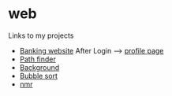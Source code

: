 # web

Links to my projects

<ul>
    <li><a href="https://keval9shah.000webhostapp.com">Banking website</a> After Login --> <a href="https://keval9shah.000webhostapp.com/details.php">profile page</a></li>
    <li><a href="https://keval9shah.github.io/web/pathfinder/pathFinder.html">Path finder</a></li>
    <li><a href="https://keval9shah.github.io/web/Background/background.html">Background</a></li>
    <li><a href="https://keval9shah.github.io/web/bubbleSort/bubbleSort.html">Bubble sort</a></li>
    <li><a href="https://keval9shah.github.io/web/nmr/nmr.html">nmr</a></li>
</ul>
